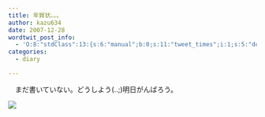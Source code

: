 ```yaml
---
title: 年賀状。。。
author: kazu634
date: 2007-12-28
wordtwit_post_info:
  - 'O:8:"stdClass":13:{s:6:"manual";b:0;s:11:"tweet_times";i:1;s:5:"delay";i:0;s:7:"enabled";i:1;s:10:"separation";s:2:"60";s:7:"version";s:3:"3.7";s:14:"tweet_template";b:0;s:6:"status";i:2;s:6:"result";a:0:{}s:13:"tweet_counter";i:2;s:13:"tweet_log_ids";a:1:{i:0;i:3537;}s:9:"hash_tags";a:0:{}s:8:"accounts";a:1:{i:0;s:7:"kazu634";}}'
categories:
  - diary

---
```

<div class="section">
<p>
    　まだ書いていない。どうしよう(..;)明日がんばろう。
</p>
  
<p>
<center>
</center>
</p>
  
<p>
<a href="http://flickr.com/photos/ohbara/85832990/" onclick="__gaTracker('send', 'event', 'outbound-article', 'http://flickr.com/photos/ohbara/85832990/', '');" title="nengajou 2"><img src="http://farm1.static.flickr.com/41/85832990_77bc34247d_m.jpg" /></a>
</p></p>
</div>
